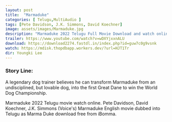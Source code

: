 ```yaml
---
layout: post
title:  "Marmaduke"
categories: [ Telugu,MultiAudio ]
tags: [Pete Davidson, J.K. Simmons, David Koechner]
image: assets/images/Marmaduke.jpg
description: "Marmaduke 2022 Telugu Full Movie Download and watch online 720p low file size 500 mb."
trailer: https://www.youtube.com/watch?v=wDXYjxxnALU
download: https://download2274.fastdl.in/index.php?id=guw7c0g9vsnk
watch: https://mdisk.thopdbapp.workers.dev/?url=HJT1Tr
dir: Youngki Lee
---
```


### Story Line:
A legendary dog trainer believes he can transform Marmaduke from an undisciplined, but lovable dog, into the first Great Dane to win the World Dog Championship.

Marmaduke 2022 Telugu movie watch online. Pete Davidson, David Koechner, J.K. Simmons (Voice's) Marmaduke English movie dubbed into Telugu as Marma Duke download free from iBomma.

